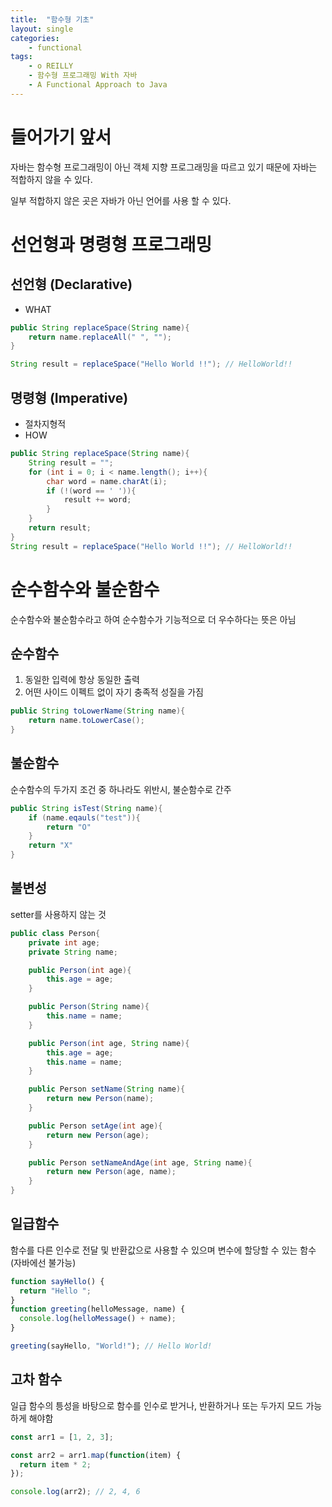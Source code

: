 ```yaml
---
title:  "함수형 기초"
layout: single
categories:
    - functional
tags:
    - o REILLY
    - 함수형 프로그래밍 With 자바
    - A Functional Approach to Java
---
```


# 들어가기 앞서
자바는 함수형 프로그래밍이 아닌 객체 지향 프로그래밍을 따르고 있기 때문에 자바는 적합하지 않을 수 있다.

일부 적합하지 않은 곳은 자바가 아닌 언어를 사용 할 수 있다.


# 선언형과 명령형 프로그래밍
## 선언형 (Declarative)
- WHAT
```java
public String replaceSpace(String name){
    return name.replaceAll(" ", "");
}

String result = replaceSpace("Hello World !!"); // HelloWorld!!
```

## 명령형 (Imperative)
- 절차지형적
- HOW
```java
public String replaceSpace(String name){
    String result = "";
    for (int i = 0; i < name.length(); i++){
        char word = name.charAt(i);
        if (!(word == ' ')){
            result += word;
        }
    }
    return result;
}
String result = replaceSpace("Hello World !!"); // HelloWorld!!
```


# 순수함수와 불순함수
순수함수와 불순함수라고 하여 순수함수가 기능적으로 더 우수하다는 뜻은 아님
## 순수함수
1. 동일한 입력에 항상 동일한 출력
2. 어떤 사이드 이펙트 없이 자기 충족적 성질을 가짐
```java
public String toLowerName(String name){
    return name.toLowerCase();
}
```

## 불순함수
순수함수의 두가지 조건 중 하나라도 위반시, 불순함수로 간주
```java
public String isTest(String name){
    if (name.eqauls("test")){
        return "O"
    }
    return "X"
}
```

## 불변성
setter를 사용하지 않는 것
```java
public class Person{
    private int age;
    private String name;

    public Person(int age){
        this.age = age;
    }

    public Person(String name){
        this.name = name;
    }

    public Person(int age, String name){
        this.age = age;
        this.name = name;
    }

    public Person setName(String name){
        return new Person(name);
    }

    public Person setAge(int age){
        return new Person(age);
    }

    public Person setNameAndAge(int age, String name){
        return new Person(age, name);
    }
}
```

## 일급함수
함수를 다른 인수로 전달 및 반환값으로 사용할 수 있으며 변수에 할당할 수 있는 함수 (자바에선 불가능)

```javascript
function sayHello() {
  return "Hello ";
}
function greeting(helloMessage, name) {
  console.log(helloMessage() + name);
}

greeting(sayHello, "World!"); // Hello World!
```

## 고차 함수
일급 함수의 틍성을 바탕으로 함수를 인수로 받거나, 반환하거나 또는 두가지 모드 가능하게 해야함
```javascript
const arr1 = [1, 2, 3];

const arr2 = arr1.map(function(item) {
  return item * 2;
});

console.log(arr2); // 2, 4, 6
```
